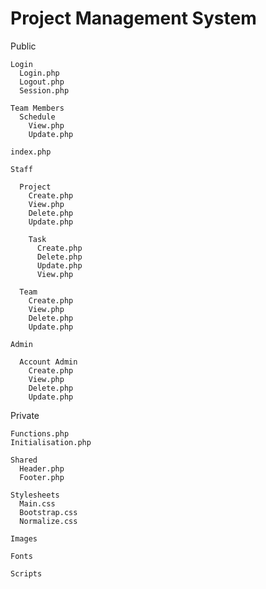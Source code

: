 # Project Management System

Public

    Login
      Login.php
      Logout.php
      Session.php

    Team Members
      Schedule 
        View.php
        Update.php

    index.php

    Staff

      Project
        Create.php
        View.php
        Delete.php
        Update.php

        Task
          Create.php
          Delete.php
          Update.php
          View.php

      Team
        Create.php
        View.php
        Delete.php
        Update.php

    Admin

      Account Admin
        Create.php
        View.php
        Delete.php
        Update.php

Private

    Functions.php
    Initialisation.php

    Shared
      Header.php
      Footer.php

    Stylesheets
      Main.css
      Bootstrap.css
      Normalize.css

    Images

    Fonts

    Scripts


